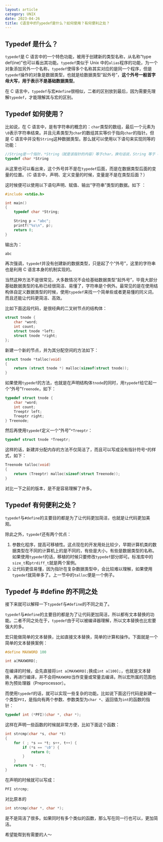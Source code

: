 ```yaml
---
layout: article
category: UNIX
date: 2023-04-26
title: C语言中的Typedef是什么？如何使用？有何便利之处？
---
```

<!-- excerpt-start -->
## Typedef 是什么？
`typedef`是 C 语言中的一个特色功能，被用于创建新的类型名称，从名称“type def(ine)”也可以看出其功能。`typedef`类似于 Unix 中的`alias`程序的功能，为一个对象添加另外一个名称，`typedef`使得多个名称其实对应的是同一个程序，但是`typedef`操作的对象是数据类型，也就是给数据类型“起外号”，**这个外号一般首字母大写，用于表示不是基础数据类型**。

在 C 语言中，`typedef`与宏`#define`很相似，二者的区别放到最后，因为需要先理解`typedef`，才能理解其与宏的区别。

## Typedef 如何使用？
比如说，在 C 语言中，是有字符串的概念的：`char`类型的数组，最后一个元素为`\0`表示字符串结束。并且元素类型为`char`的数组其实等价于指向`char`的指针。但是 C 语言中并没有`String`这种数据类型。那么就可以使用以下语句来实现同等的功能：

```c
//String是一个指针，*String（就是该指针的内容）等于char。换句话说，String 等于 char *
typedef char *String
```

从这里也可以看出来，这个外号并不是在`typedef`后面，而是在数据类型后面的变量的位置。（C 语言中，声明、定义变量的时候，变量是不是在类型后面？）

这时候便可以使用以下语句声明、赋值、输出“字符串”类型的数据。如下 ：

```c
#include <stdio.h>

int main()
{
    typedef char *String;
    
    String p = "abc";
    printf("%s\n", p);
    return 0;
}
```

输出为：

```c
abc
```

再次强调，`typedef`并没有创建新的数据类型，只是起了个“外号”，这里的字符串也是利用 C 语言本身的机制实现的。

当然这种方法不是很常见，大多数情况不会给基础数据类型“起外号”，毕竟大部分基础数据类型的名称已经很简洁、易懂了，字符串是个例外。最常见的是在使用结构体自定义数据类型的时候，使用`typedef`来找一个简单些或者更易懂的同义词，而且还能让代码更简洁、高效。

比如下面这段代码，是很经典的二叉树节点的结构体：

```c
struct tnode {
    char *word;
    int count; 
    struct tnode *left; 
    struct tnode *right; 
};
```

新建一个新的节点，并为其分配空间的方法如下：

```c
struct tnode *talloc(void)
{
    return (struct tnode *) malloc(sizeof(struct tnode));
}
```

如果使用`typedef`的方法，也就是在声明结构体`tnode`的同时，用`typedef`给它起一个“外号”`Treenode`，如下：

```c
typedef struct tnode {
	char *word;
	int count;
	Treeptr left;
	Treeptr right;
} Treenode;
```

然后再使用`typedef`定义一个“外号”`*Treeptr`：

```c
typedef struct tnode *Treeptr;
```

这样的话，新建并分配内存的方法不仅简洁了，而且可以写成没有指针符号`*`的样式，如下：

```c
Treenode talloc(void)
{
    return (Treeptr) malloc(sizeof(struct Treenode));
}
```

对比一下之前的版本，是不是容易理解了许多。

## Typedef 有何便利之处？
`typedef`与`#define`的主要目的都是为了让代码更加简洁，也就是让代码更加美观。

除此之外，`typedef`还有两个优点：
1. 参数化程序，提高可移植性。这点现在的开发用处比较少，早期计算机类的数据类型在不同的计算机上的是不同的，有些是大小，有些是数据类型的名称。如果使用`typedef`的话，移植的时候只要修改`typedef`部分即可。标准库中的`size_t`和`ptrdiff_t`就是两个案例。
2. 让代码更佳易懂，因为指针在复杂数据类型中，会比较难以理解，如果使用`typedef`就简单多了。上一节中的`talloc`便是一个例子。

## Typedef 与 #define 的不同之处
接下来就可以解释一下`typedef`与`#define`的不同之处了。

`typedef`与`#define`的主要目的都是为了让代码更加简洁，所以都有文本替换的功能。二者不同之处在于，`typedef`由于可以被编译器理解，所以文本替换也比宏要强大的多。

宏只能做简单的文本替换，比如直接文本替换，简单的计算和操作。下面就是一个简单的文本替换案例：

```c
#define MAXWORD 100

int a[MAXWORD];
```

在编译的时候，会先直接将`int a[MAXWORD];`换成`int a[100];`，也就是文本替换，再进行编译，并不会将`MAXWORD`当作变量或常量去编译。所以宏所属的范围也称为预处理器（Preprocessor）。

而使用`typedef`的话，就可以实现一些复杂的功能。比如说下面这行代码是新建一个类型`PFI`，是指向有两个参数、参数类型为`char *`、返回值为`int`的函数的指针：

```c
typedef int (*PFI)(char *, char *);
```

这样在声明一些函数的时候就非常方便，比如下面这个函数：

```c
int strcmp(char *s, char *t)
{
    for ( ; *s == *t; s++, t++) {
        if (*s == '\0') {
            return 0;
        }
    }
    return *s - *t;
}
```

在声明的时候就可以写成：

```c
PFI strcmp;
```

对比原本的

```c
int strcmp(char *, char *);
```

是不是简洁了很多。如果同时有多个类似的函数，那么写在同一行也可以，更加简洁。

希望能帮到有需要的人～